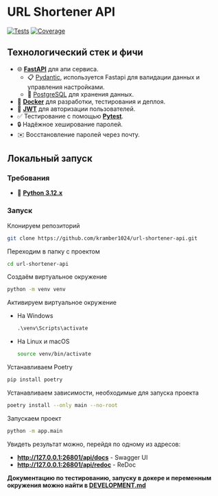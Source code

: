 # URL Shortener API

<a href="https://github.com/kramber1024/url-shortener-api/actions/workflows/tests.yml" target="_blank"><img src="https://github.com/kramber1024/url-shortener-api/actions/workflows/tests.yml/badge.svg" alt="Tests"></a>
<a href="https://app.codecov.io/github/kramber1024/url-shortener-api/tree/main" target="_blank"><img src="https://img.shields.io/codecov/c/github/kramber1024/url-shortener-api" alt="Coverage">
</a>

## Технологический стек и фичи

- 🌐 [**FastAPI**](https://fastapi.tiangolo.com/) для апи сервиса.
    - 📋 [Pydantic](https://docs.pydantic.dev/), используется Fastapi для валидации данных и управления настройками.
    - 💾 [PostgreSQL](https://www.postgresql.org/) для хранения данных.
- 🐋 [**Docker**](https://www.docker.com/) для разработки, тестирования и деплоя.
- 🔑 [**JWT**](https://jwt.io/) для авторизации пользователей.
- ✅ Тестирование с помощью [**Pytest**](https://pytest.org/).
- 🔒 Надёжное хеширование паролей.
- ✉️ Восстановление паролей через почту.

## Локальный запуск

### Требования

- 🐍 [**Python 3.12.x**](https://www.python.org/)

### Запуск

Клонируем репозиторий
```bash
git clone https://github.com/kramber1024/url-shortener-api.git
```

Переходим в папку с проектом
```bash
cd url-shortener-api
```

Создаём виртуальное окружение
```bash
python -m venv venv
```

Активируем виртуальное окружение
- На Windows

    ```bat
    .\venv\Scripts\activate
    ```
- На Linux и macOS

    ```bash
    source venv/bin/activate
    ```

Устанавливаем Poetry
```bash
pip install poetry
```

Устанавливаем зависимости, необходимые для запуска проекта
```bash
poetry install --only main --no-root
```

Запускаем проект
```bash
python -m app.main
```

Увидеть результат можно, перейдя по одному из адресов:
- **http://127.0.0.1:26801/api/docs** - Swagger UI
- **http://127.0.0.1:26801/api/redoc** - ReDoc

**Документацию по тестированию, запуску в докере и переменным окружения можно найти в [DEVELOPMENT.md](./DEVELOPMENT.md)**
